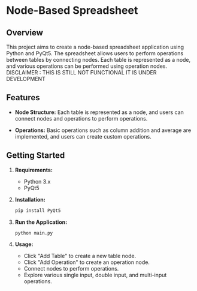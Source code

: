 # Node-Based Spreadsheet

## Overview

This project aims to create a node-based spreadsheet application using Python and PyQt5. The spreadsheet allows users to perform operations between tables by connecting nodes. Each table is represented as a node, and various operations can be performed using operation nodes. DISCLAIMER : THIS IS STILL NOT FUNCTIONAL IT IS UNDER DEVELOPMENT


## Features

- **Node Structure:** Each table is represented as a node, and users can connect nodes and operations to perform operations.
  
- **Operations:** Basic operations such as column addition and average are implemented, and users can create custom operations.


## Getting Started

1. **Requirements:**
    - Python 3.x
    - PyQt5

2. **Installation:**
    ```bash
    pip install PyQt5
    ```

3. **Run the Application:**
    ```bash
    python main.py
    ```

4. **Usage:**
    - Click "Add Table" to create a new table node.
    - Click "Add Operation" to create an operation node.
    - Connect nodes to perform operations.
    - Explore various single input, double input, and multi-input operations.
